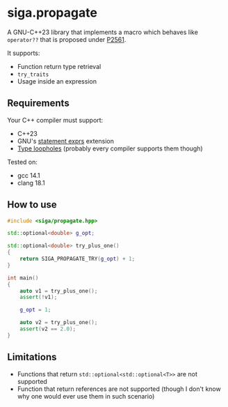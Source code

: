 # siga.propagate

A GNU-C++23 library that implements a macro which behaves like `operator??` that is proposed under [P2561](https://www.open-std.org/jtc1/sc22/wg21/docs/papers/2023/p2561r2.html).

It supports:
* Function return type retrieval
* `try_traits`
* Usage inside an expression

## Requirements

Your C++ compiler must support:
* C++23
* GNU's [statement exprs](https://gcc.gnu.org/onlinedocs/gcc/Statement-Exprs.html) extension
* [Type loopholes](https://alexpolt.github.io/type-loophole.html) (probably every compiler supports them though)

Tested on:
* gcc 14.1
* clang 18.1

## How to use

```cpp
#include <siga/propagate.hpp>

std::optional<double> g_opt;

std::optional<double> try_plus_one()
{
    return SIGA_PROPAGATE_TRY(g_opt) + 1;
}

int main()
{
    auto v1 = try_plus_one();
    assert(!v1);

    g_opt = 1;

    auto v2 = try_plus_one();
    assert(v2 == 2.0);
}
```

## Limitations

* Functions that return `std::optional<std::optional<T>>` are not supported
* Function that return references are not supported (though I don't know why one would ever use them in such scenario)
